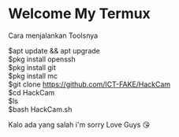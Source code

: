 # Welcome My Termux

Cara menjalankan Toolsnya<br>

$apt update && apt upgrade<br>
$pkg install openssh<br>
$pkg install git<br>
$pkg install mc <br>
$git clone https://github.com/ICT-FAKE/HackCam<br>
$cd HackCam<br>
$ls<br>
$bash HackCam.sh<br>





Kalo ada yang salah i'm sorry
Love Guys 😘
